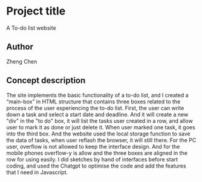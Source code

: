 # Project title
A To-do list website

## Author
Zheng Chen

## Concept description
The site implements the basic functionality of a to-do list, and I created a “main-box” in HTML structure that contains three boxes related to the process of the user experiencing the to-do list. 
First, the user can write down a task and select a start date and deadline. And it will create a new "div" in the "to do" box, it will list the tasks user created in a row, and allow user to mark it as done or just delete it. When user marked one task, it goes into the third box.
And the website used the local storage function to save the data of tasks, when user reflash the browser, it will still there.
For the PC user, overflow is not allowed to keep the interface design. And for the mobile phones overflow-y is allow and the three boxes are aligned in the row for using easily.
I did sketches by hand of interfaces before start coding, and used the Chatgpt to optimise the code and add the features that I need in Javascript.